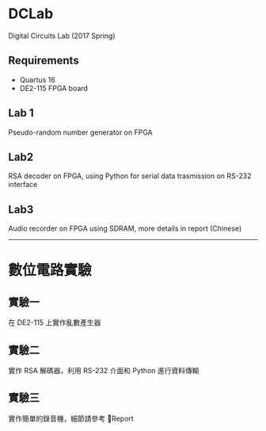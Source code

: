 # DCLab
Digital Circuits Lab (2017 Spring)

## Requirements
* Quartus 16
* DE2-115 FPGA board

## Lab 1
Pseudo-random number generator on FPGA

## Lab2
RSA decoder on FPGA, using Python for serial data trasmission on RS-232 interface

## Lab3
Audio recorder on FPGA using SDRAM, more details in report (Chinese)

---
# 數位電路實驗

## 實驗一
在 DE2-115 上實作亂數產生器

## 實驗二
實作 RSA 解碼器，利用 RS-232 介面和 Python 進行資料傳輸

## 實驗三
實作簡單的錄音機，細節請參考 Report
